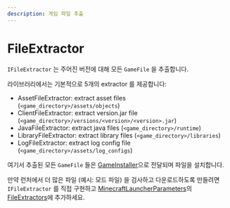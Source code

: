 ```yaml
---
description: 게임 파일 추출
---
```


# FileExtractor

`IFileExtractor` 는 주어진 버전에 대해 모든 `GameFile` 을 추출합니다.

라이브러리에서는 기본적으로 5개의 extractor 를 제공합니다:

* AssetFileExtractor: extract asset files (`<game_directory>/assets/objects`)
* ClientFileExtractor: extract version.jar file (`<game_directory>/versions/<version>/<version>.jar`)
* JavaFileExtractor: extract java files (`<game_directory>/runtime`)
* LibraryFileExtractor: extract library files (`<game_directory>/libraries`)
* LogFileExtractor: extract log config file (`<game_directory>/assets/log_configs`)

여기서 추출된 모든 `GameFile` 들은 [GameInstaller](Downloader.md)으로 전달되며 파일을 설치합니다.

만약 런처에서 더 많은 파일 (예시: 모드 파일) 을 검사하고 다운로드하도록 만들려면 `IFileExtractor` 를 직접 구현하고 [MinecraftLauncherParameters](minecraftlauncherparameters.md)의 [FileExtractors](minecraftlauncherparameters.md#fileextractors)에 추가하세요.
